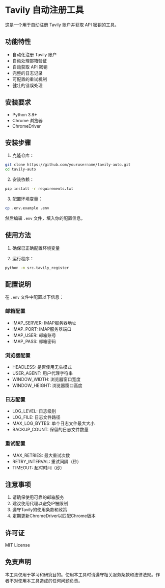 # Tavily 自动注册工具

这是一个用于自动注册 Tavily 账户并获取 API 密钥的工具。

## 功能特性

- 自动化注册 Tavily 账户
- 自动处理邮箱验证
- 自动获取 API 密钥
- 完整的日志记录
- 可配置的重试机制
- 健壮的错误处理

## 安装要求

- Python 3.8+
- Chrome 浏览器
- ChromeDriver

## 安装步骤

1. 克隆仓库：
```bash
git clone https://github.com/yourusername/tavily-auto.git
cd tavily-auto
```

2. 安装依赖：
```bash
pip install -r requirements.txt
```

3. 配置环境变量：
```bash
cp .env.example .env
```
然后编辑 `.env` 文件，填入你的配置信息。

## 使用方法

1. 确保已正确配置环境变量

2. 运行程序：
```bash
python -m src.tavily_register
```

## 配置说明

在 `.env` 文件中配置以下信息：

### 邮箱配置
- IMAP_SERVER: IMAP服务器地址
- IMAP_PORT: IMAP服务器端口
- IMAP_USER: 邮箱账号
- IMAP_PASS: 邮箱密码

### 浏览器配置
- HEADLESS: 是否使用无头模式
- USER_AGENT: 用户代理字符串
- WINDOW_WIDTH: 浏览器窗口宽度
- WINDOW_HEIGHT: 浏览器窗口高度

### 日志配置
- LOG_LEVEL: 日志级别
- LOG_FILE: 日志文件路径
- MAX_LOG_BYTES: 单个日志文件最大大小
- BACKUP_COUNT: 保留的日志文件数量

### 重试配置
- MAX_RETRIES: 最大重试次数
- RETRY_INTERVAL: 重试间隔（秒）
- TIMEOUT: 超时时间（秒）

## 注意事项

1. 请确保使用可靠的邮箱服务
2. 建议使用代理以避免IP被限制
3. 遵守Tavily的使用条款和政策
4. 定期更新ChromeDriver以匹配Chrome版本

## 许可证

MIT License

## 免责声明

本工具仅用于学习和研究目的。使用本工具时请遵守相关服务条款和法律法规。作者不对使用本工具造成的任何问题负责。 